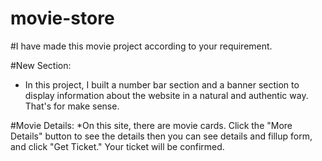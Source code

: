 # movie-store
#I have made this movie project according to your requirement.

#New Section:
* In this project, I built a number bar section and a banner section to display information about the website in a natural and authentic way. That's for make sense.

#Movie Details:
*On this site, there are movie cards. Click the "More Details" button to see the details then you can see details and fillup form, and click "Get Ticket." Your ticket will be confirmed.

